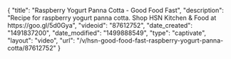 {
    "title": "Raspberry Yogurt Panna Cotta - Good Food Fast",
    "description": "Recipe for raspberry yogurt panna cotta. Shop HSN Kitchen & Food at https:\/\/goo.gl\/5d0Gya",
    "videoid": "87612752",
    "date_created": "1491837200",
    "date_modified": "1499888549",
    "type": "captivate",
    "layout": "video",
    "url": "\/v\/hsn-good-food-fast-raspberry-yogurt-panna-cotta\/87612752"
}